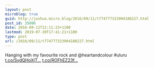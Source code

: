 ```yaml
---
layout: post
microblog: true
guid: http://joshua.micro.blog/2016/09/11/t774777323904180227.html
post_id: 35006
date: 2016-09-11T12:11:23+1100
lastmod: 2019-07-30T17:41:21+1100
type: post
url: /2016/09/11/t774777323904180227.html
---
```

Hanging with my favourite rock and @heartandcolour #uluru [t.co/SydQHoXjT...](https://t.co/SydQHoXjTX) [t.co/ROFhEZ23f...](https://t.co/ROFhEZ23fw)
